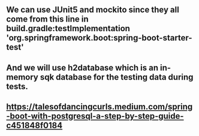 ## We can use JUnit5 and mockito since they all come from this line in build.gradle:testImplementation 'org.springframework.boot:spring-boot-starter-test'
## And we will use h2database which is an in-memory sqk database for the testing data during tests.


## https://talesofdancingcurls.medium.com/spring-boot-with-postgresql-a-step-by-step-guide-c451848f0184